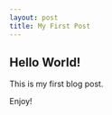 ```yaml
---
layout: post
title: My First Post
---
```


Hello World!
------------

This is my first blog post.

Enjoy!
